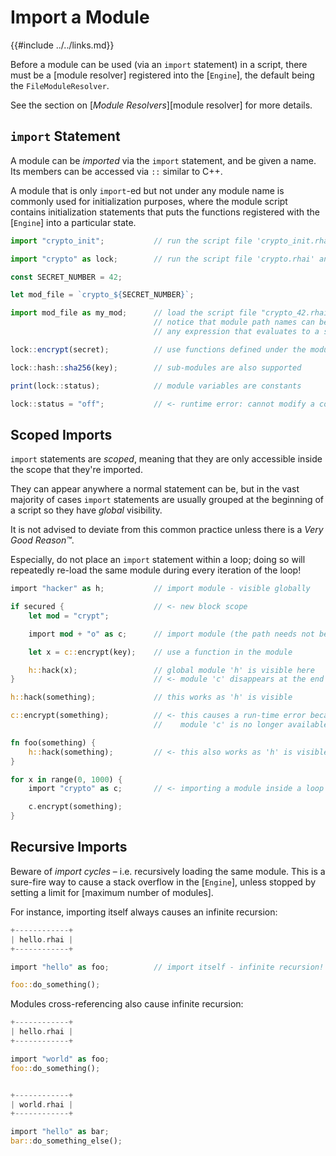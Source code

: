 Import a Module
===============

{{#include ../../links.md}}


Before a module can be used (via an `import` statement) in a script, there must be a [module resolver]
registered into the [`Engine`], the default being the `FileModuleResolver`.

See the section on [_Module Resolvers_][module resolver] for more details.


`import` Statement
-----------------

A module can be _imported_ via the `import` statement, and be given a name.
Its members can be accessed via `::` similar to C++.

A module that is only `import`-ed but not under any module name is commonly used for initialization purposes,
where the module script contains initialization statements that puts the functions registered with the
[`Engine`] into a particular state.

```js
import "crypto_init";           // run the script file 'crypto_init.rhai' without creating an imported module

import "crypto" as lock;        // run the script file 'crypto.rhai' and import it as a module named 'lock'

const SECRET_NUMBER = 42;

let mod_file = `crypto_${SECRET_NUMBER}`;

import mod_file as my_mod;      // load the script file "crypto_42.rhai" and import it as a module named 'my_mod'
                                // notice that module path names can be dynamically constructed!
                                // any expression that evaluates to a string is acceptable after the 'import' keyword

lock::encrypt(secret);          // use functions defined under the module via '::'

lock::hash::sha256(key);        // sub-modules are also supported

print(lock::status);            // module variables are constants

lock::status = "off";           // <- runtime error: cannot modify a constant
```


Scoped Imports
--------------

`import` statements are _scoped_, meaning that they are only accessible inside the scope that they're imported.

They can appear anywhere a normal statement can be, but in the vast majority of cases `import` statements are
usually grouped at the beginning of a script so they have _global_ visibility.

It is not advised to deviate from this common practice unless there is a _Very Good Reason™_.

Especially, do not place an `import` statement within a loop; doing so will repeatedly re-load the
same module during every iteration of the loop!

```rust , no_run
import "hacker" as h;           // import module - visible globally

if secured {                    // <- new block scope
    let mod = "crypt";

    import mod + "o" as c;      // import module (the path needs not be a constant string)

    let x = c::encrypt(key);    // use a function in the module

    h::hack(x);                 // global module 'h' is visible here
}                               // <- module 'c' disappears at the end of the block scope

h::hack(something);             // this works as 'h' is visible

c::encrypt(something);          // <- this causes a run-time error because
                                //    module 'c' is no longer available!

fn foo(something) {
    h::hack(something);         // <- this also works as 'h' is visible
}

for x in range(0, 1000) {
    import "crypto" as c;       // <- importing a module inside a loop is a Very Bad Idea™

    c.encrypt(something);
}
```


Recursive Imports
----------------

Beware of _import cycles_ &ndash; i.e. recursively loading the same module. This is a sure-fire way to
cause a stack overflow in the [`Engine`], unless stopped by setting a limit for [maximum number of modules].

For instance, importing itself always causes an infinite recursion:

```rust , no_run
+------------+
| hello.rhai |
+------------+

import "hello" as foo;          // import itself - infinite recursion!

foo::do_something();
```

Modules cross-referencing also cause infinite recursion:

```rust , no_run
+------------+
| hello.rhai |
+------------+

import "world" as foo;
foo::do_something();


+------------+
| world.rhai |
+------------+

import "hello" as bar;
bar::do_something_else();
```
